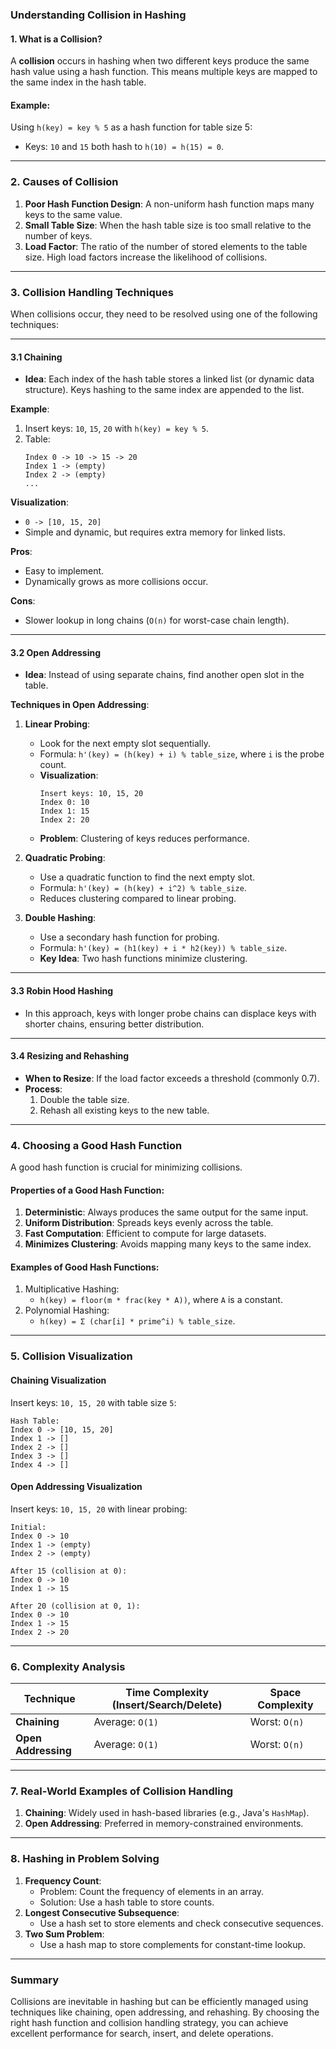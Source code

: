 ### **Understanding Collision in Hashing**

#### **1. What is a Collision?**
A **collision** occurs in hashing when two different keys produce the same hash value using a hash function. This means multiple keys are mapped to the same index in the hash table.

#### **Example:**
Using `h(key) = key % 5` as a hash function for table size 5:
- Keys: `10` and `15` both hash to `h(10) = h(15) = 0`.

---

### **2. Causes of Collision**
1. **Poor Hash Function Design**: A non-uniform hash function maps many keys to the same value.
2. **Small Table Size**: When the hash table size is too small relative to the number of keys.
3. **Load Factor**: The ratio of the number of stored elements to the table size. High load factors increase the likelihood of collisions.

---

### **3. Collision Handling Techniques**
When collisions occur, they need to be resolved using one of the following techniques:

---

#### **3.1 Chaining**
- **Idea**: Each index of the hash table stores a linked list (or dynamic data structure). Keys hashing to the same index are appended to the list.

**Example**:
1. Insert keys: `10`, `15`, `20` with `h(key) = key % 5`.
2. Table:
   ```
   Index 0 -> 10 -> 15 -> 20
   Index 1 -> (empty)
   Index 2 -> (empty)
   ...
   ```

**Visualization**:
- `0 -> [10, 15, 20]`
- Simple and dynamic, but requires extra memory for linked lists.

**Pros**:
- Easy to implement.
- Dynamically grows as more collisions occur.

**Cons**:
- Slower lookup in long chains (`O(n)` for worst-case chain length).

---

#### **3.2 Open Addressing**
- **Idea**: Instead of using separate chains, find another open slot in the table.

**Techniques in Open Addressing**:
1. **Linear Probing**:
   - Look for the next empty slot sequentially.
   - Formula: `h'(key) = (h(key) + i) % table_size`, where `i` is the probe count.
   - **Visualization**:
     ```
     Insert keys: 10, 15, 20
     Index 0: 10
     Index 1: 15
     Index 2: 20
     ```
   - **Problem**: Clustering of keys reduces performance.

2. **Quadratic Probing**:
   - Use a quadratic function to find the next empty slot.
   - Formula: `h'(key) = (h(key) + i^2) % table_size`.
   - Reduces clustering compared to linear probing.

3. **Double Hashing**:
   - Use a secondary hash function for probing.
   - Formula: `h'(key) = (h1(key) + i * h2(key)) % table_size`.
   - **Key Idea**: Two hash functions minimize clustering.

---

#### **3.3 Robin Hood Hashing**
- In this approach, keys with longer probe chains can displace keys with shorter chains, ensuring better distribution.

---

#### **3.4 Resizing and Rehashing**
- **When to Resize**: If the load factor exceeds a threshold (commonly 0.7).
- **Process**:
  1. Double the table size.
  2. Rehash all existing keys to the new table.

---

### **4. Choosing a Good Hash Function**
A good hash function is crucial for minimizing collisions.

#### **Properties of a Good Hash Function**:
1. **Deterministic**: Always produces the same output for the same input.
2. **Uniform Distribution**: Spreads keys evenly across the table.
3. **Fast Computation**: Efficient to compute for large datasets.
4. **Minimizes Clustering**: Avoids mapping many keys to the same index.

#### **Examples of Good Hash Functions**:
1. Multiplicative Hashing:
   - `h(key) = floor(m * frac(key * A))`, where `A` is a constant.
2. Polynomial Hashing:
   - `h(key) = Σ (char[i] * prime^i) % table_size`.

---

### **5. Collision Visualization**

#### **Chaining Visualization**
Insert keys: `10, 15, 20` with table size `5`:
```
Hash Table:
Index 0 -> [10, 15, 20]
Index 1 -> []
Index 2 -> []
Index 3 -> []
Index 4 -> []
```

#### **Open Addressing Visualization**
Insert keys: `10, 15, 20` with linear probing:
```
Initial:
Index 0 -> 10
Index 1 -> (empty)
Index 2 -> (empty)

After 15 (collision at 0):
Index 0 -> 10
Index 1 -> 15

After 20 (collision at 0, 1):
Index 0 -> 10
Index 1 -> 15
Index 2 -> 20
```

---

### **6. Complexity Analysis**

| Technique         | Time Complexity (Insert/Search/Delete) | Space Complexity |
|--------------------|----------------------------------------|------------------|
| **Chaining**       | Average: `O(1)` | Worst: `O(n)`           | `O(n)` (extra space for chains) |
| **Open Addressing**| Average: `O(1)` | Worst: `O(n)`           | `O(1)`                          |

---

### **7. Real-World Examples of Collision Handling**
1. **Chaining**: Widely used in hash-based libraries (e.g., Java's `HashMap`).
2. **Open Addressing**: Preferred in memory-constrained environments.

---

### **8. Hashing in Problem Solving**
1. **Frequency Count**:
   - Problem: Count the frequency of elements in an array.
   - Solution: Use a hash table to store counts.
2. **Longest Consecutive Subsequence**:
   - Use a hash set to store elements and check consecutive sequences.
3. **Two Sum Problem**:
   - Use a hash map to store complements for constant-time lookup.

---

### **Summary**
Collisions are inevitable in hashing but can be efficiently managed using techniques like chaining, open addressing, and rehashing. By choosing the right hash function and collision handling strategy, you can achieve excellent performance for search, insert, and delete operations.
